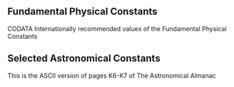 Fundamental Physical Constants
------------------------------

CODATA Internationally recommended values of the Fundamental Physical Constants


Selected Astronomical Constants
-------------------------------

This is the ASCII version of pages K6-K7 of The Astronomical Almanac
